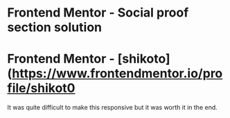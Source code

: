 # Frontend Mentor - Social proof section solution
# Frontend Mentor - [shikoto](https://www.frontendmentor.io/profile/shikot0

It was quite difficult to make this responsive but it was worth it in the end.

